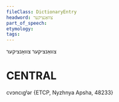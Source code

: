 ```yaml
---
fileClass: DictionaryEntry
headword: צוואַנציקער
part_of_speech: 
etymology: 
tags: 
---
```

צוואַנציקער
צוואָנציקער

CENTRAL
========

cvɔncɩgʲər {ETCP, Nyzhnya Apsha, 48233}